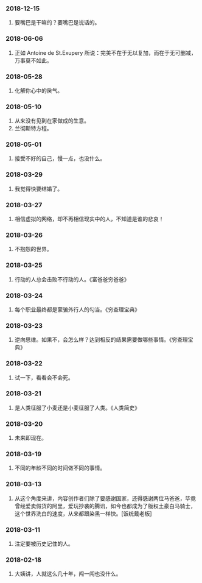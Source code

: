 ### 2018-12-15

1. 要嘴巴是干嘛的？要嘴巴是说话的。

### 2018-06-06

1. 正如 Antoine de St.Exupery 所说：完美不在于无以复加，而在于无可删减，万事莫不如此。

### 2018-05-28

1. 化解你心中的戾气。

### 2018-05-10

1. 从来没有见到在家做成的生意。
2. 兰彻斯特方程。

### 2018-05-01

1. 接受不好的自己，慢一点，也没什么。

### 2018-03-29

1. 我觉得快要结婚了。

### 2018-03-27

1. 相信虚拟的网络，却不再相信现实中的人，不知道是谁的悲哀！

### 2018-03-26

1. 不抱怨的世界。

### 2018-03-25

1. 行动的人总会击败不行动的人。《富爸爸穷爸爸》

### 2018-03-24

1. 每个职业最终都是蒙骗外行人的勾当。《穷查理宝典》

### 2018-03-23

1. 逆向思维。如果不，会怎么样？达到相反的结果需要做哪些事情。《穷查理宝典》

### 2018-03-22

1. 试一下，看看会不会死。

### 2018-03-21

1. 是人类征服了小麦还是小麦征服了人类。《人类简史》

### 2018-03-20

1. 未来即现在。

### 2018-03-19

1. 不同的年龄不同的时间做不同的事情。

### 2018-03-13

1. 从这个角度来讲，内容创作者们除了要感谢国家，还得感谢两位马爸爸，毕竟曾经爱卖假货的阿里，爱玩抄袭的腾讯，如今也都成为了版权土豪白马骑士，这个世界洗白的速度，从来都跟染黑一样快。[饭统戴老板]

### 2018-03-11

1. 注定要被历史记住的人。

### 2018-02-18

1. 大姨讲，人就这么几十年，闯一闯也没什么。